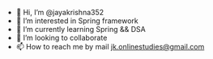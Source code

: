 - 👋 Hi, I’m @jayakrishna352
- 👀 I’m interested in Spring framework
- 🌱 I’m currently learning Spring && DSA
- 💞️ I’m looking to collaborate
- 📫 How to reach me by mail jk.onlinestudies@gmail.com
